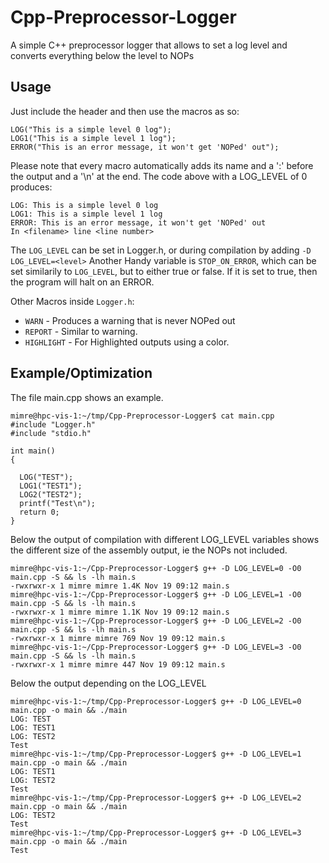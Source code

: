 # Cpp-Preprocessor-Logger
A simple C++ preprocessor logger that allows to set a log level and converts everything below the level to NOPs


## Usage
Just include the header and then use the macros as so:

```
LOG("This is a simple level 0 log");
LOG1("This is a simple level 1 log"); 
ERROR("This is an error message, it won't get 'NOPed' out");
```

Please note that every macro automatically adds its name and a ':' before the output and a '\n' at the end.
The code above with a LOG_LEVEL of 0 produces:

```
LOG: This is a simple level 0 log
LOG1: This is a simple level 1 log
ERROR: This is an error message, it won't get 'NOPed' out
In <filename> line <line number>
```

The `LOG_LEVEL` can be set in Logger.h, or during compilation by adding `-D LOG_LEVEL=<level>`
Another Handy variable is `STOP_ON_ERROR`, which can be set similarily to `LOG_LEVEL`, but to either true or false. If it is set to true, then the program will halt on an ERROR.

Other Macros inside `Logger.h`:

* `WARN` - Produces a warning that is never NOPed out
* `REPORT` - Similar to warning.
* `HIGHLIGHT` - For Highlighted outputs using a color.

## Example/Optimization

The file main.cpp shows an example. 

```
mimre@hpc-vis-1:~/tmp/Cpp-Preprocessor-Logger$ cat main.cpp 
#include "Logger.h"
#include "stdio.h"

int main()
{

  LOG("TEST");
  LOG1("TEST1");
  LOG2("TEST2");
  printf("Test\n");
  return 0;
}
```
Below the output of compilation with different LOG_LEVEL variables shows the different size of the assembly output, ie the NOPs not included.

```
mimre@hpc-vis-1:~/Cpp-Preprocessor-Logger$ g++ -D LOG_LEVEL=0 -O0 main.cpp -S && ls -lh main.s
-rwxrwxr-x 1 mimre mimre 1.4K Nov 19 09:12 main.s
mimre@hpc-vis-1:~/Cpp-Preprocessor-Logger$ g++ -D LOG_LEVEL=1 -O0 main.cpp -S && ls -lh main.s
-rwxrwxr-x 1 mimre mimre 1.1K Nov 19 09:12 main.s
mimre@hpc-vis-1:~/Cpp-Preprocessor-Logger$ g++ -D LOG_LEVEL=2 -O0 main.cpp -S && ls -lh main.s
-rwxrwxr-x 1 mimre mimre 769 Nov 19 09:12 main.s
mimre@hpc-vis-1:~/Cpp-Preprocessor-Logger$ g++ -D LOG_LEVEL=3 -O0 main.cpp -S && ls -lh main.s
-rwxrwxr-x 1 mimre mimre 447 Nov 19 09:12 main.s
```

Below the output depending on the LOG_LEVEL

```
mimre@hpc-vis-1:~/tmp/Cpp-Preprocessor-Logger$ g++ -D LOG_LEVEL=0 main.cpp -o main && ./main
LOG: TEST
LOG: TEST1
LOG: TEST2
Test
mimre@hpc-vis-1:~/tmp/Cpp-Preprocessor-Logger$ g++ -D LOG_LEVEL=1 main.cpp -o main && ./main
LOG: TEST1
LOG: TEST2
Test
mimre@hpc-vis-1:~/tmp/Cpp-Preprocessor-Logger$ g++ -D LOG_LEVEL=2 main.cpp -o main && ./main
LOG: TEST2
Test
mimre@hpc-vis-1:~/tmp/Cpp-Preprocessor-Logger$ g++ -D LOG_LEVEL=3 main.cpp -o main && ./main
Test
```


